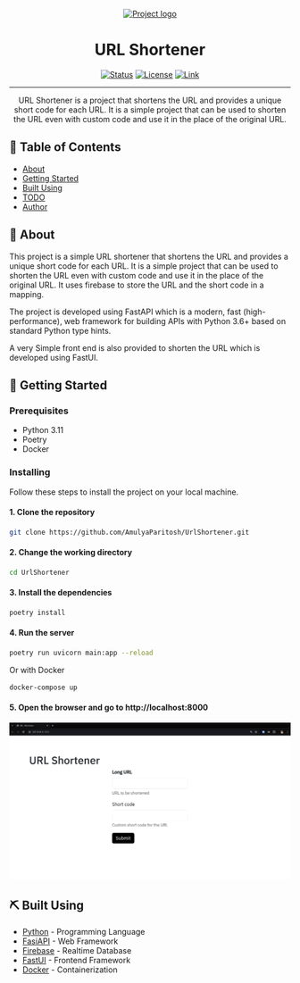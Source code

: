 <p align="center">
  <a href="" rel="noopener">
 <img width=200px height=200px src="https://i.imgur.com/6wj0hh6.jpg" alt="Project logo"></a>
</p>

<h1 align="center">URL Shortener</h1>

<div align="center">

[![Status](https://img.shields.io/badge/status-active-success.svg)]()
[![License](https://img.shields.io/badge/license-MIT-blue.svg)](/LICENSE)
[![Link](https://img.shields.io/badge/tryit-urlshortener-yellow
)](https://urlshortener.amulyaparitosh.in/)
</div>

---
<p align="center"> URL Shortener is a project that shortens the URL and provides a unique short code for each URL. It is a simple project that can be used to shorten the URL even with custom code and use it in the place of the original URL.
    <br>
</p>


## 📝 Table of Contents

- [About](#about)
- [Getting Started](#getting_started)
- [Built Using](#built_using)
- [TODO](./TODO.md)
- [Author](https://github.com/AmulyaParitosh)

## 🧐 About <a name = "about"></a>

This project is a simple URL shortener that shortens the URL and provides a unique short code for each URL. It is a simple project that can be used to shorten the URL even with custom code and use it in the place of the original URL.
It uses firebase to store the URL and the short code in a mapping.

The project is developed using FastAPI which is a modern, fast (high-performance), web framework for building APIs with Python 3.6+ based on standard Python type hints.

A very Simple front end is also provided to shorten the URL which is developed using FastUI.


## 🏁 Getting Started <a name = "getting_started"></a>

### Prerequisites

- Python 3.11
- Poetry
- Docker

### Installing

Follow these steps to install the project on your local machine.

#### 1. Clone the repository

```bash
git clone https://github.com/AmulyaParitosh/UrlShortener.git
```

#### 2. Change the working directory
```bash
cd UrlShortener
```

#### 3. Install the dependencies
```bash
poetry install
```

#### 4. Run the server
```bash
poetry run uvicorn main:app --reload
```

Or with Docker

```bash
docker-compose up
```

#### 5. Open the browser and go to http://localhost:8000

![image](.img/homepage_screenshot.png)

## ⛏️ Built Using <a name = "built_using"></a>

- [Python](https://nodejs.org/en/) - Programming Language
- [FasiAPI](https://www.mongodb.com/) - Web Framework
- [Firebase](https://expressjs.com/) - Realtime Database
- [FastUI](https://vuejs.org/) - Frontend Framework
- [Docker](https://vuejs.org/) - Containerization
